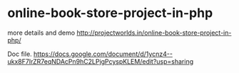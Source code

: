 # online-book-store-project-in-php

more details and demo http://projectworlds.in/online-book-store-project-in-php/


Doc file.
https://docs.google.com/document/d/1ycnz4--ukx8F7IrZR7eqNDAcPn9hC2LPjgPcyspKLEM/edit?usp=sharing
